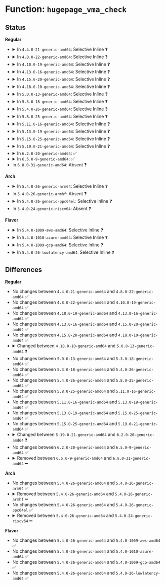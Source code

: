 # Function: <code>hugepage_vma_check</code>

## Status
<b>Regular</b>
<ul>
<li>
<details>
<summary>In <code>4.4.0-21-generic-amd64</code>: Selective Inline ❓</summary>

```c
bool hugepage_vma_check(struct vm_area_struct * vma)
```

```json
{
  "name": "hugepage_vma_check",
  "collision_type": "Unique Static",
  "inline_type": "Selective",
  "funcs": [
    {
      "addr": 18446744071580893136,
      "name": "hugepage_vma_check",
      "external": false,
      "loc": "mm/huge_memory.c:2491",
      "file": "mm/huge_memory.c",
      "inline": "not declared, inlined",
      "caller_inline": [],
      "caller_func": [
        "mm/huge_memory.c:khugepaged",
        "mm/huge_memory.c:khugepaged"
      ]
    }
  ],
  "symbols": [
    {
      "addr": 18446744071580893136,
      "name": "hugepage_vma_check",
      "section": ".text",
      "bind": "STB_LOCAL",
      "size": 73
    }
  ]
}
```
</details>
</li>
<li>
<details>
<summary>In <code>4.8.0-22-generic-amd64</code>: Selective Inline ❓</summary>

```c
bool hugepage_vma_check(struct vm_area_struct * vma)
```

```json
{
  "name": "hugepage_vma_check",
  "collision_type": "Unique Static",
  "inline_type": "Selective",
  "funcs": [
    {
      "addr": 18446744071581046096,
      "name": "hugepage_vma_check",
      "external": false,
      "loc": "mm/khugepaged.c:816",
      "file": "mm/khugepaged.c",
      "inline": "not declared, inlined",
      "caller_inline": [],
      "caller_func": [
        "mm/khugepaged.c:khugepaged",
        "mm/khugepaged.c:hugepage_vma_revalidate"
      ]
    }
  ],
  "symbols": [
    {
      "addr": 18446744071581046096,
      "name": "hugepage_vma_check",
      "section": ".text",
      "bind": "STB_LOCAL",
      "size": 151
    }
  ]
}
```
</details>
</li>
<li>
<details>
<summary>In <code>4.10.0-19-generic-amd64</code>: Selective Inline ❓</summary>

```c
bool hugepage_vma_check(struct vm_area_struct * vma)
```

```json
{
  "name": "hugepage_vma_check",
  "collision_type": "Unique Static",
  "inline_type": "Selective",
  "funcs": [
    {
      "addr": 18446744071581121232,
      "name": "hugepage_vma_check",
      "external": false,
      "loc": "mm/khugepaged.c:818",
      "file": "mm/khugepaged.c",
      "inline": "not declared, inlined",
      "caller_inline": [],
      "caller_func": [
        "mm/khugepaged.c:khugepaged",
        "mm/khugepaged.c:hugepage_vma_revalidate"
      ]
    }
  ],
  "symbols": [
    {
      "addr": 18446744071581121232,
      "name": "hugepage_vma_check",
      "section": ".text",
      "bind": "STB_LOCAL",
      "size": 151
    }
  ]
}
```
</details>
</li>
<li>
<details>
<summary>In <code>4.13.0-16-generic-amd64</code>: Selective Inline ❓</summary>

```c
bool hugepage_vma_check(struct vm_area_struct * vma)
```

```json
{
  "name": "hugepage_vma_check",
  "collision_type": "Unique Static",
  "inline_type": "Selective",
  "funcs": [
    {
      "addr": 18446744071581169040,
      "name": "hugepage_vma_check",
      "external": false,
      "loc": "mm/khugepaged.c:816",
      "file": "mm/khugepaged.c",
      "inline": "not declared, inlined",
      "caller_inline": [],
      "caller_func": [
        "mm/khugepaged.c:khugepaged",
        "mm/khugepaged.c:hugepage_vma_revalidate"
      ]
    }
  ],
  "symbols": [
    {
      "addr": 18446744071581169040,
      "name": "hugepage_vma_check",
      "section": ".text",
      "bind": "STB_LOCAL",
      "size": 168
    }
  ]
}
```
</details>
</li>
<li>
<details>
<summary>In <code>4.15.0-20-generic-amd64</code>: Selective Inline ❓</summary>

```c
bool hugepage_vma_check(struct vm_area_struct * vma)
```

```json
{
  "name": "hugepage_vma_check",
  "collision_type": "Unique Static",
  "inline_type": "Selective",
  "funcs": [
    {
      "addr": 18446744071581296928,
      "name": "hugepage_vma_check",
      "external": false,
      "loc": "mm/khugepaged.c:822",
      "file": "mm/khugepaged.c",
      "inline": "not declared, inlined",
      "caller_inline": [],
      "caller_func": [
        "mm/khugepaged.c:khugepaged",
        "mm/khugepaged.c:hugepage_vma_revalidate"
      ]
    }
  ],
  "symbols": [
    {
      "addr": 18446744071581296928,
      "name": "hugepage_vma_check",
      "section": ".text",
      "bind": "STB_LOCAL",
      "size": 168
    }
  ]
}
```
</details>
</li>
<li>
<details>
<summary>In <code>4.18.0-10-generic-amd64</code>: Selective Inline ❓</summary>

```c
bool hugepage_vma_check(struct vm_area_struct * vma)
```

```json
{
  "name": "hugepage_vma_check",
  "collision_type": "Unique Static",
  "inline_type": "Selective",
  "funcs": [
    {
      "addr": 18446744071581444336,
      "name": "hugepage_vma_check",
      "external": false,
      "loc": "mm/khugepaged.c:822",
      "file": "mm/khugepaged.c",
      "inline": "not declared, inlined",
      "caller_inline": [],
      "caller_func": [
        "mm/khugepaged.c:khugepaged_scan_mm_slot",
        "mm/khugepaged.c:hugepage_vma_revalidate"
      ]
    }
  ],
  "symbols": [
    {
      "addr": 18446744071581444336,
      "name": "hugepage_vma_check",
      "section": ".text",
      "bind": "STB_LOCAL",
      "size": 177
    }
  ]
}
```
</details>
</li>
<li>
<details>
<summary>In <code>5.0.0-13-generic-amd64</code>: Selective Inline ❓</summary>

```c
bool hugepage_vma_check(struct vm_area_struct * vma, long unsigned int vm_flags)
```

```json
{
  "name": "hugepage_vma_check",
  "collision_type": "Unique Static",
  "inline_type": "Selective",
  "funcs": [
    {
      "addr": 18446744071581527792,
      "name": "hugepage_vma_check",
      "external": false,
      "loc": "mm/khugepaged.c:400",
      "file": "mm/khugepaged.c",
      "inline": "not declared, inlined",
      "caller_inline": [],
      "caller_func": [
        "mm/khugepaged.c:khugepaged",
        "mm/khugepaged.c:hugepage_vma_revalidate"
      ]
    }
  ],
  "symbols": [
    {
      "addr": 18446744071581527792,
      "name": "hugepage_vma_check",
      "section": ".text",
      "bind": "STB_LOCAL",
      "size": 179
    }
  ]
}
```
</details>
</li>
<li>
<details>
<summary>In <code>5.3.0-18-generic-amd64</code>: Selective Inline ❓</summary>

```c
bool hugepage_vma_check(struct vm_area_struct * vma, long unsigned int vm_flags)
```

```json
{
  "name": "hugepage_vma_check",
  "collision_type": "Unique Static",
  "inline_type": "Selective",
  "funcs": [
    {
      "addr": 18446744071581636544,
      "name": "hugepage_vma_check",
      "external": false,
      "loc": "mm/khugepaged.c:400",
      "file": "mm/khugepaged.c",
      "inline": "not declared, inlined",
      "caller_inline": [],
      "caller_func": [
        "mm/khugepaged.c:khugepaged",
        "mm/khugepaged.c:hugepage_vma_revalidate"
      ]
    }
  ],
  "symbols": [
    {
      "addr": 18446744071581636544,
      "name": "hugepage_vma_check",
      "section": ".text",
      "bind": "STB_LOCAL",
      "size": 182
    }
  ]
}
```
</details>
</li>
<li>
<details>
<summary>In <code>5.4.0-26-generic-amd64</code>: Selective Inline ❓</summary>

```c
bool hugepage_vma_check(struct vm_area_struct * vma, long unsigned int vm_flags)
```

```json
{
  "name": "hugepage_vma_check",
  "collision_type": "Unique Static",
  "inline_type": "Selective",
  "funcs": [
    {
      "addr": 18446744071581707568,
      "name": "hugepage_vma_check",
      "external": false,
      "loc": "mm/khugepaged.c:407",
      "file": "mm/khugepaged.c",
      "inline": "not declared, inlined",
      "caller_inline": [],
      "caller_func": [
        "mm/khugepaged.c:khugepaged_scan_mm_slot",
        "mm/khugepaged.c:collapse_pte_mapped_thp",
        "mm/khugepaged.c:hugepage_vma_revalidate"
      ]
    }
  ],
  "symbols": [
    {
      "addr": 18446744071581707568,
      "name": "hugepage_vma_check",
      "section": ".text",
      "bind": "STB_LOCAL",
      "size": 182
    }
  ]
}
```
</details>
</li>
<li>
<details>
<summary>In <code>5.8.0-25-generic-amd64</code>: Selective Inline ❓</summary>

```c
bool hugepage_vma_check(struct vm_area_struct * vma, long unsigned int vm_flags)
```

```json
{
  "name": "hugepage_vma_check",
  "collision_type": "Unique Static",
  "inline_type": "Selective",
  "funcs": [
    {
      "addr": 18446744071581924272,
      "name": "hugepage_vma_check",
      "external": false,
      "loc": "mm/khugepaged.c:437",
      "file": "mm/khugepaged.c",
      "inline": "not declared, inlined",
      "caller_inline": [],
      "caller_func": [
        "mm/khugepaged.c:khugepaged_scan_mm_slot",
        "mm/khugepaged.c:collapse_pte_mapped_thp",
        "mm/khugepaged.c:hugepage_vma_revalidate"
      ]
    }
  ],
  "symbols": [
    {
      "addr": 18446744071581924272,
      "name": "hugepage_vma_check",
      "section": ".text",
      "bind": "STB_LOCAL",
      "size": 205
    }
  ]
}
```
</details>
</li>
<li>
<details>
<summary>In <code>5.11.0-16-generic-amd64</code>: Selective Inline ❓</summary>

```c
bool hugepage_vma_check(struct vm_area_struct * vma, long unsigned int vm_flags)
```

```json
{
  "name": "hugepage_vma_check",
  "collision_type": "Unique Static",
  "inline_type": "Selective",
  "funcs": [
    {
      "addr": 18446744071581971120,
      "name": "hugepage_vma_check",
      "external": false,
      "loc": "mm/khugepaged.c:442",
      "file": "mm/khugepaged.c",
      "inline": "not declared, inlined",
      "caller_inline": [],
      "caller_func": [
        "mm/khugepaged.c:khugepaged_scan_mm_slot",
        "mm/khugepaged.c:collapse_pte_mapped_thp",
        "mm/khugepaged.c:hugepage_vma_revalidate"
      ]
    }
  ],
  "symbols": [
    {
      "addr": 18446744071581971120,
      "name": "hugepage_vma_check",
      "section": ".text",
      "bind": "STB_LOCAL",
      "size": 206
    }
  ]
}
```
</details>
</li>
<li>
<details>
<summary>In <code>5.13.0-19-generic-amd64</code>: Selective Inline ❓</summary>

```c
bool hugepage_vma_check(struct vm_area_struct * vma, long unsigned int vm_flags)
```

```json
{
  "name": "hugepage_vma_check",
  "collision_type": "Unique Static",
  "inline_type": "Selective",
  "funcs": [
    {
      "addr": 18446744071581999232,
      "name": "hugepage_vma_check",
      "external": false,
      "loc": "mm/khugepaged.c:442",
      "file": "mm/khugepaged.c",
      "inline": "not declared, inlined",
      "caller_inline": [],
      "caller_func": [
        "mm/khugepaged.c:khugepaged_scan_mm_slot",
        "mm/khugepaged.c:collapse_pte_mapped_thp",
        "mm/khugepaged.c:hugepage_vma_revalidate"
      ]
    }
  ],
  "symbols": [
    {
      "addr": 18446744071581999232,
      "name": "hugepage_vma_check",
      "section": ".text",
      "bind": "STB_LOCAL",
      "size": 206
    }
  ]
}
```
</details>
</li>
<li>
<details>
<summary>In <code>5.15.0-25-generic-amd64</code>: Selective Inline ❓</summary>

```c
bool hugepage_vma_check(struct vm_area_struct * vma, long unsigned int vm_flags)
```

```json
{
  "name": "hugepage_vma_check",
  "collision_type": "Unique Static",
  "inline_type": "Selective",
  "funcs": [
    {
      "addr": 18446744071582301920,
      "name": "hugepage_vma_check",
      "external": false,
      "loc": "mm/khugepaged.c:442",
      "file": "mm/khugepaged.c",
      "inline": "not declared, inlined",
      "caller_inline": [],
      "caller_func": [
        "mm/khugepaged.c:khugepaged_scan_mm_slot",
        "mm/khugepaged.c:collapse_pte_mapped_thp",
        "mm/khugepaged.c:hugepage_vma_revalidate"
      ]
    }
  ],
  "symbols": [
    {
      "addr": 18446744071582301920,
      "name": "hugepage_vma_check",
      "section": ".text",
      "bind": "STB_LOCAL",
      "size": 208
    }
  ]
}
```
</details>
</li>
<li>
<details>
<summary>In <code>5.19.0-21-generic-amd64</code>: Selective Inline ❓</summary>

```c
bool hugepage_vma_check(struct vm_area_struct * vma, long unsigned int vm_flags)
```

```json
{
  "name": "hugepage_vma_check",
  "collision_type": "Unique Global",
  "inline_type": "Selective",
  "funcs": [
    {
      "addr": 18446744071582802144,
      "name": "hugepage_vma_check",
      "external": true,
      "loc": "mm/khugepaged.c:440",
      "file": "mm/khugepaged.c",
      "inline": "not declared, inlined",
      "caller_inline": [],
      "caller_func": [
        "mm/huge_memory.c:do_huge_pmd_anonymous_page",
        "mm/khugepaged.c:khugepaged_scan_mm_slot",
        "mm/khugepaged.c:collapse_pte_mapped_thp",
        "mm/khugepaged.c:hugepage_vma_revalidate",
        "mm/khugepaged.c:hugepage_madvise"
      ]
    }
  ],
  "symbols": [
    {
      "addr": 18446744071582802144,
      "name": "hugepage_vma_check",
      "section": ".text",
      "bind": "STB_GLOBAL",
      "size": 292
    }
  ]
}
```
</details>
</li>
<li>
<details>
<summary>In <code>6.2.0-20-generic-amd64</code>: ✅</summary>

```c
bool hugepage_vma_check(struct vm_area_struct * vma, long unsigned int vm_flags, bool smaps, bool in_pf, bool enforce_sysfs)
```

```json
{
  "name": "hugepage_vma_check",
  "collision_type": "Unique Global",
  "inline_type": "No",
  "funcs": [
    {
      "addr": 18446744071583293520,
      "name": "hugepage_vma_check",
      "external": true,
      "loc": "mm/huge_memory.c:74",
      "file": "mm/huge_memory.c",
      "inline": "seen, unknown",
      "caller_inline": [],
      "caller_func": [
        "mm/memory.c:__handle_mm_fault",
        "mm/memory.c:__handle_mm_fault",
        "mm/khugepaged.c:madvise_collapse",
        "mm/khugepaged.c:collapse_pte_mapped_thp",
        "mm/khugepaged.c:hugepage_vma_revalidate",
        "fs/proc/task_mmu.c:show_smap"
      ]
    }
  ],
  "symbols": [
    {
      "addr": 18446744071583293520,
      "name": "hugepage_vma_check",
      "section": ".text",
      "bind": "STB_GLOBAL",
      "size": 599
    }
  ]
}
```
</details>
</li>
<li>
<details>
<summary>In <code>6.5.0-9-generic-amd64</code>: ✅</summary>

```c
bool hugepage_vma_check(struct vm_area_struct * vma, long unsigned int vm_flags, bool smaps, bool in_pf, bool enforce_sysfs)
```

```json
{
  "name": "hugepage_vma_check",
  "collision_type": "Unique Global",
  "inline_type": "No",
  "funcs": [
    {
      "addr": 18446744071583512784,
      "name": "hugepage_vma_check",
      "external": true,
      "loc": "mm/huge_memory.c:74",
      "file": "mm/huge_memory.c",
      "inline": "seen, unknown",
      "caller_inline": [],
      "caller_func": [
        "mm/memory.c:__handle_mm_fault",
        "mm/memory.c:__handle_mm_fault",
        "mm/khugepaged.c:madvise_collapse",
        "mm/khugepaged.c:collapse_pte_mapped_thp",
        "mm/khugepaged.c:hugepage_vma_revalidate",
        "fs/proc/task_mmu.c:show_smap"
      ]
    }
  ],
  "symbols": [
    {
      "addr": 18446744071583512784,
      "name": "hugepage_vma_check",
      "section": ".text",
      "bind": "STB_GLOBAL",
      "size": 476
    }
  ]
}
```
</details>
</li>
<li>
In <code>6.8.0-31-generic-amd64</code>: Absent ❓
</li>
</ul>
<b>Arch</b>
<ul>
<li>
<details>
<summary>In <code>5.4.0-26-generic-arm64</code>: Selective Inline ❓</summary>

```c
bool hugepage_vma_check(struct vm_area_struct * vma, long unsigned int vm_flags)
```

```json
{
  "name": "hugepage_vma_check",
  "collision_type": "Unique Static",
  "inline_type": "Selective",
  "funcs": [
    {
      "addr": 18446603336493153704,
      "name": "hugepage_vma_check",
      "external": false,
      "loc": "mm/khugepaged.c:407",
      "file": "mm/khugepaged.c",
      "inline": "not declared, inlined",
      "caller_inline": [],
      "caller_func": [
        "mm/khugepaged.c:khugepaged",
        "mm/khugepaged.c:collapse_pte_mapped_thp",
        "mm/khugepaged.c:hugepage_vma_revalidate"
      ]
    }
  ],
  "symbols": [
    {
      "addr": 18446603336493153704,
      "name": "hugepage_vma_check",
      "section": ".text",
      "bind": "STB_LOCAL",
      "size": 200
    }
  ]
}
```
</details>
</li>
<li>
In <code>5.4.0-26-generic-armhf</code>: Absent ❓
</li>
<li>
<details>
<summary>In <code>5.4.0-26-generic-ppc64el</code>: Selective Inline ❓</summary>

```c
bool hugepage_vma_check(struct vm_area_struct * vma, long unsigned int vm_flags)
```

```json
{
  "name": "hugepage_vma_check",
  "collision_type": "Unique Static",
  "inline_type": "Selective",
  "funcs": [
    {
      "addr": 13835058055286642960,
      "name": "hugepage_vma_check",
      "external": false,
      "loc": "mm/khugepaged.c:407",
      "file": "mm/khugepaged.c",
      "inline": "not declared, inlined",
      "caller_inline": [],
      "caller_func": [
        "mm/khugepaged.c:khugepaged_scan_mm_slot",
        "mm/khugepaged.c:collapse_pte_mapped_thp",
        "mm/khugepaged.c:hugepage_vma_revalidate"
      ]
    }
  ],
  "symbols": [
    {
      "addr": 13835058055286642960,
      "name": "hugepage_vma_check",
      "section": ".text",
      "bind": "STB_LOCAL",
      "size": 352
    }
  ]
}
```
</details>
</li>
<li>
In <code>5.4.0-24-generic-riscv64</code>: Absent ❓
</li>
</ul>
<b>Flavor</b>
<ul>
<li>
<details>
<summary>In <code>5.4.0-1009-aws-amd64</code>: Selective Inline ❓</summary>

```c
bool hugepage_vma_check(struct vm_area_struct * vma, long unsigned int vm_flags)
```

```json
{
  "name": "hugepage_vma_check",
  "collision_type": "Unique Static",
  "inline_type": "Selective",
  "funcs": [
    {
      "addr": 18446744071581676304,
      "name": "hugepage_vma_check",
      "external": false,
      "loc": "mm/khugepaged.c:407",
      "file": "mm/khugepaged.c",
      "inline": "not declared, inlined",
      "caller_inline": [],
      "caller_func": [
        "mm/khugepaged.c:khugepaged_scan_mm_slot",
        "mm/khugepaged.c:collapse_pte_mapped_thp",
        "mm/khugepaged.c:hugepage_vma_revalidate"
      ]
    }
  ],
  "symbols": [
    {
      "addr": 18446744071581676304,
      "name": "hugepage_vma_check",
      "section": ".text",
      "bind": "STB_LOCAL",
      "size": 182
    }
  ]
}
```
</details>
</li>
<li>
<details>
<summary>In <code>5.4.0-1010-azure-amd64</code>: Selective Inline ❓</summary>

```c
bool hugepage_vma_check(struct vm_area_struct * vma, long unsigned int vm_flags)
```

```json
{
  "name": "hugepage_vma_check",
  "collision_type": "Unique Static",
  "inline_type": "Selective",
  "funcs": [
    {
      "addr": 18446744071581615760,
      "name": "hugepage_vma_check",
      "external": false,
      "loc": "mm/khugepaged.c:407",
      "file": "mm/khugepaged.c",
      "inline": "not declared, inlined",
      "caller_inline": [],
      "caller_func": [
        "mm/khugepaged.c:khugepaged_scan_mm_slot",
        "mm/khugepaged.c:collapse_pte_mapped_thp",
        "mm/khugepaged.c:hugepage_vma_revalidate"
      ]
    }
  ],
  "symbols": [
    {
      "addr": 18446744071581615760,
      "name": "hugepage_vma_check",
      "section": ".text",
      "bind": "STB_LOCAL",
      "size": 182
    }
  ]
}
```
</details>
</li>
<li>
<details>
<summary>In <code>5.4.0-1009-gcp-amd64</code>: Selective Inline ❓</summary>

```c
bool hugepage_vma_check(struct vm_area_struct * vma, long unsigned int vm_flags)
```

```json
{
  "name": "hugepage_vma_check",
  "collision_type": "Unique Static",
  "inline_type": "Selective",
  "funcs": [
    {
      "addr": 18446744071581667616,
      "name": "hugepage_vma_check",
      "external": false,
      "loc": "mm/khugepaged.c:407",
      "file": "mm/khugepaged.c",
      "inline": "not declared, inlined",
      "caller_inline": [],
      "caller_func": [
        "mm/khugepaged.c:khugepaged_scan_mm_slot",
        "mm/khugepaged.c:collapse_pte_mapped_thp",
        "mm/khugepaged.c:hugepage_vma_revalidate"
      ]
    }
  ],
  "symbols": [
    {
      "addr": 18446744071581667616,
      "name": "hugepage_vma_check",
      "section": ".text",
      "bind": "STB_LOCAL",
      "size": 182
    }
  ]
}
```
</details>
</li>
<li>
<details>
<summary>In <code>5.4.0-26-lowlatency-amd64</code>: Selective Inline ❓</summary>

```c
bool hugepage_vma_check(struct vm_area_struct * vma, long unsigned int vm_flags)
```

```json
{
  "name": "hugepage_vma_check",
  "collision_type": "Unique Static",
  "inline_type": "Selective",
  "funcs": [
    {
      "addr": 18446744071581733984,
      "name": "hugepage_vma_check",
      "external": false,
      "loc": "mm/khugepaged.c:407",
      "file": "mm/khugepaged.c",
      "inline": "not declared, inlined",
      "caller_inline": [],
      "caller_func": [
        "mm/khugepaged.c:khugepaged",
        "mm/khugepaged.c:collapse_pte_mapped_thp",
        "mm/khugepaged.c:hugepage_vma_revalidate"
      ]
    }
  ],
  "symbols": [
    {
      "addr": 18446744071581733984,
      "name": "hugepage_vma_check",
      "section": ".text",
      "bind": "STB_LOCAL",
      "size": 182
    }
  ]
}
```
</details>
</li>
</ul>

## Differences
<b>Regular</b>
<ul>
<li>
No changes between <code>4.4.0-21-generic-amd64</code> and <code>4.8.0-22-generic-amd64</code> ✅
</li>
<li>
No changes between <code>4.8.0-22-generic-amd64</code> and <code>4.10.0-19-generic-amd64</code> ✅
</li>
<li>
No changes between <code>4.10.0-19-generic-amd64</code> and <code>4.13.0-16-generic-amd64</code> ✅
</li>
<li>
No changes between <code>4.13.0-16-generic-amd64</code> and <code>4.15.0-20-generic-amd64</code> ✅
</li>
<li>
No changes between <code>4.15.0-20-generic-amd64</code> and <code>4.18.0-10-generic-amd64</code> ✅
</li>
<li>
<details>
<summary>Changed between <code>4.18.0-10-generic-amd64</code> and <code>5.0.0-13-generic-amd64</code> ❓</summary>
<ul>
<li>
<b>Param added. </b>
<code>long unsigned int vm_flags</code>
</li>
</ul>
</details>
</li>
<li>
No changes between <code>5.0.0-13-generic-amd64</code> and <code>5.3.0-18-generic-amd64</code> ✅
</li>
<li>
No changes between <code>5.3.0-18-generic-amd64</code> and <code>5.4.0-26-generic-amd64</code> ✅
</li>
<li>
No changes between <code>5.4.0-26-generic-amd64</code> and <code>5.8.0-25-generic-amd64</code> ✅
</li>
<li>
No changes between <code>5.8.0-25-generic-amd64</code> and <code>5.11.0-16-generic-amd64</code> ✅
</li>
<li>
No changes between <code>5.11.0-16-generic-amd64</code> and <code>5.13.0-19-generic-amd64</code> ✅
</li>
<li>
No changes between <code>5.13.0-19-generic-amd64</code> and <code>5.15.0-25-generic-amd64</code> ✅
</li>
<li>
No changes between <code>5.15.0-25-generic-amd64</code> and <code>5.19.0-21-generic-amd64</code> ✅
</li>
<li>
<details>
<summary>Changed between <code>5.19.0-21-generic-amd64</code> and <code>6.2.0-20-generic-amd64</code> ❓</summary>
<ul>
<li>
<b>Param added. </b>
<code>bool smaps</code>
</li>
<li>
<b>Param added. </b>
<code>bool in_pf</code>
</li>
<li>
<b>Param added. </b>
<code>bool enforce_sysfs</code>
</li>
</ul>
</details>
</li>
<li>
No changes between <code>6.2.0-20-generic-amd64</code> and <code>6.5.0-9-generic-amd64</code> ✅
</li>
<li>
<details>
<summary>Removed between <code>6.5.0-9-generic-amd64</code> and <code>6.8.0-31-generic-amd64</code> ➖</summary>

```c
bool hugepage_vma_check(struct vm_area_struct * vma, long unsigned int vm_flags, bool smaps, bool in_pf, bool enforce_sysfs)
```
</details>
</li>
</ul>
<b>Arch</b>
<ul>
<li>
No changes between <code>5.4.0-26-generic-amd64</code> and <code>5.4.0-26-generic-arm64</code> ✅
</li>
<li>
<details>
<summary>Removed between <code>5.4.0-26-generic-amd64</code> and <code>5.4.0-26-generic-armhf</code> ➖</summary>

```c
bool hugepage_vma_check(struct vm_area_struct * vma, long unsigned int vm_flags)
```
</details>
</li>
<li>
No changes between <code>5.4.0-26-generic-amd64</code> and <code>5.4.0-26-generic-ppc64el</code> ✅
</li>
<li>
<details>
<summary>Removed between <code>5.4.0-26-generic-amd64</code> and <code>5.4.0-24-generic-riscv64</code> ➖</summary>

```c
bool hugepage_vma_check(struct vm_area_struct * vma, long unsigned int vm_flags)
```
</details>
</li>
</ul>
<b>Flavor</b>
<ul>
<li>
No changes between <code>5.4.0-26-generic-amd64</code> and <code>5.4.0-1009-aws-amd64</code> ✅
</li>
<li>
No changes between <code>5.4.0-26-generic-amd64</code> and <code>5.4.0-1010-azure-amd64</code> ✅
</li>
<li>
No changes between <code>5.4.0-26-generic-amd64</code> and <code>5.4.0-1009-gcp-amd64</code> ✅
</li>
<li>
No changes between <code>5.4.0-26-generic-amd64</code> and <code>5.4.0-26-lowlatency-amd64</code> ✅
</li>
</ul>
